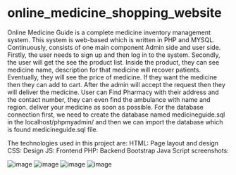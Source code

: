 # online_medicine_shopping_website

Online Medicine Guide is a complete medicine inventory management system. This system is web-based which is written in PHP and MYSQL. Continuously, consists of one main component Admin side and user side. Firstly, the user needs to sign up and then log in to the system. Secondly, the user will get the see the product list. Inside the product, they can see medicine name, description for that medicine will recover patients. Eventually, they will see the price of medicine. If they want the medicine then they can add to cart.
After the admin will accept the request then they will deliver the medicine. User can Find Pharmacy with their address and the contact number, they can even find the ambulance with name and region. deliver your medicine as soon as possible.
 For the database connection first, we need to create the database named medicineguide.sql in the localhost/phpmyadmin/ and then we  can import the database which is found medicineguide.sql file.

The technologies used in this project are:
HTML: Page layout and design
CSS: Design
JS: Frontend
PHP: Backend
Bootstrap
Java Script
screenshots:

![image](https://user-images.githubusercontent.com/79753419/146678516-79b9ef7d-546d-4495-9e42-f0aed2944eee.png)
![image](https://user-images.githubusercontent.com/79753419/146678603-35a7a895-d084-4e6a-8b63-a1deec6683d6.png)
![image](https://user-images.githubusercontent.com/79753419/146678651-b705bec2-311d-4a93-b13a-5330cc7a3883.png)
![image](https://user-images.githubusercontent.com/79753419/146679028-63b87c20-19de-4671-9557-ec8244b5ec74.png)

